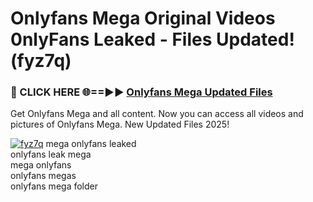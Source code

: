 # Onlyfans Mega Original Videos 0nlyFans Leaked - Files Updated! (fyz7q)

<h3>🔴 CLICK HERE 🌐==►► <a href="https://tinyurl.com/2wckxsce" rel="nofollow">Onlyfans Mega Updated Files</a></h3>

Get Onlyfans Mega and all content. Now you can access all videos and pictures of Onlyfans Mega. New Updated Files 2025!

[![fyz7q](https://i.imgur.com/AFduVYN.gif)](https://tinyurl.com/2wckxsce)
mega onlyfans leaked<br>
onlyfans leak mega<br>
mega onlyfans<br>
onlyfans megas<br>
onlyfans mega folder